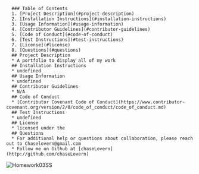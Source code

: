       ### Table of Contents
      1. [Project Description](#project-description)
      2. [Installation Instructions](#installation-instructions)
      3. [Usage Information](#usage-information)
      4. [Contributor Guidelines](#contributor-guidelines)
      5. [Code of Conduct](#code-of-conduct)
      6. [Test Instructions](#test-instructions)
      7. [License](#license)
      8. [Questions](#questions)
      ## Project Description
      * A portfolio to display all of my work
      ## Installation Instructions
      * undefined
      ## Usage Information
      * undefined
      ## Contributor Guidelines
      * N/A
      ## Code of Conduct
      * [Contributor Covenant Code of Conduct](https://www.contributor-covenant.org/version/2/0/code_of_conduct/code_of_conduct.md)
      ## Test Instructions
      * undefined
      ## License
      * licensed under the 
      ## Questions
      * For additional help or questions about collaboration, please reach out to Chaselovern@gmail.com
      * Follow me on Github at [chaseLovern](http://github.com/chaseLovern)

![Homework03SS](https://user-images.githubusercontent.com/82298315/116839071-16228980-ab8e-11eb-8db4-ccf54dbb5cee.png)
